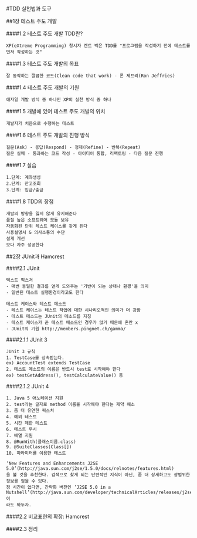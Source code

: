 #TDD 실천법과 도구

##1장 테스트 주도 개발

####1.2 테스트 주도 개발
TDD란?

    XP(eXtreme Programming) 창시자 켄트 벡은 TDD를 "프로그램을 작성하기 전에 테스트를 먼저 작성하는 것"

####1.3 테스트 주도 개발의 목표

    잘 동작하는 깔끔한 코드(Clean code that work) - 론 제프리(Ron Jeffries)

####1.4 테스트 주도 개발의 기원

    애자일 개발 방식 중 하나인 XP의 실천 방식 중 하나

####1.5 개발에 있어 테스트 주도 개발의 위치

    개발자가 처음으로 수행하는 테스트

####1.6 테스트 주도 개발의 진행 방식
```
질문(Ask) - 응답(Respond) - 정제(Refine) - 반복(Repeat)
질문 실패 - 통과하는 코드 작성 - 아이디어 통합, 리팩토링 - 다음 질문 진행 
```

####1.7 실습

    1.단계: 계좌생성
    2.단계: 잔고조회
    3.단계: 입금/출금

####1.8 TDD의 장점

    개발의 방향을 잃지 않게 유지해준다
    품질 높은 소프트웨어 모듈 보유
    자동화된 단위 테스트 케이스를 갖게 된다
    사용설명서 & 의사소통의 수단
    설계 개선
    보다 자주 성공한다

##2장 JUnit과 Hamcrest

####2.1 JUnit

    텍스트 픽스처
    - 매번 동일한 결과를 얻게 도와주는 '기반이 되는 상태나 환경'을 의미
    - 일반된 테스트 실행환경이라고도 한다

    테스트 케이스와 테스트 메소드
    - 테스트 케이스는 테스트 작업에 대한 시나리오적인 의미가 더 강함
    - 테스트 메소드는 JUnit의 메소드를 지칭
    - 테스트 케이스가 곧 테스트 메소드인 경우가 많기 때문에 혼란 x
    - JUnit의 기원 http://members.pingnet.ch/gamma/

####2.1.1 JUnit 3

    JUnit 3 규칙
    1. TestCase를 상속받는다.
    ex) AccountTest extends TestCase
    2. 테스트 메소드의 이름은 반드시 test로 시작해야 한다
    ex) testGetAddress(), testCalculateValue() 등

####2.1.2 JUnit 4

    1. Java 5 애노테이션 지원
    2. test라는 글자로 method 이름을 시작해야 한다는 제약 해소
    3. 좀 더 유연한 픽스처
    4. 예외 테스트
    5. 시간 제한 테스트
    6. 테스트 무시
    7. 배열 지원
    8. @RunWith(클래스이름.class)
    9. @SuiteClasses(Class[])
    10. 파라미터를 이용한 테스트

    ‘New Features and Enhancements J2SE 5.0’(http://java.sun.com/j2se/1.5.0/docs/relnotes/features.html)
    을 볼 것을 추천한다. 검색으로 찾게 되는 단편적인 지식이 아닌, 좀 더 상세하고도 광범위한 정보를 얻을 수 있다.
    정 시간이 없다면, 간략화 버전인 ‘J2SE 5.0 in a Nutshell’(http://java.sun.com/developer/technicalArticles/releases/j2se15/)이
    라도 봐두자.

####2.2 비교표현의 확장: Hamcrest

####2.3 정리

